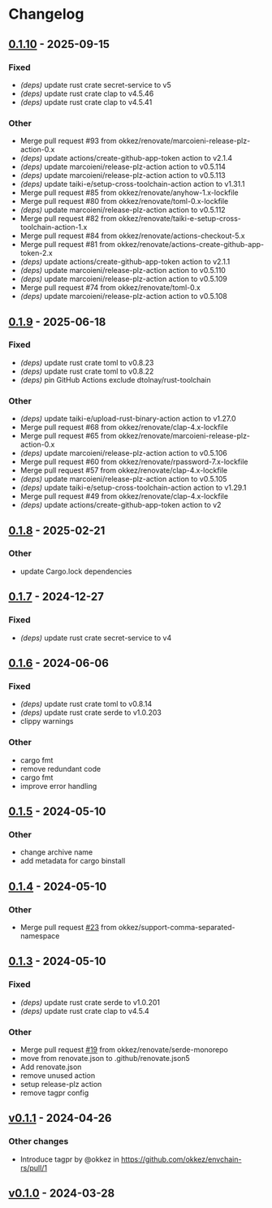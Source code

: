 # Changelog

## [0.1.10](https://github.com/okkez/envchain-rs/compare/v0.1.9...v0.1.10) - 2025-09-15

### Fixed

- *(deps)* update rust crate secret-service to v5
- *(deps)* update rust crate clap to v4.5.46
- *(deps)* update rust crate clap to v4.5.41

### Other

- Merge pull request #93 from okkez/renovate/marcoieni-release-plz-action-0.x
- *(deps)* update actions/create-github-app-token action to v2.1.4
- *(deps)* update marcoieni/release-plz-action action to v0.5.114
- *(deps)* update marcoieni/release-plz-action action to v0.5.113
- *(deps)* update taiki-e/setup-cross-toolchain-action action to v1.31.1
- Merge pull request #85 from okkez/renovate/anyhow-1.x-lockfile
- Merge pull request #80 from okkez/renovate/toml-0.x-lockfile
- *(deps)* update marcoieni/release-plz-action action to v0.5.112
- Merge pull request #82 from okkez/renovate/taiki-e-setup-cross-toolchain-action-1.x
- Merge pull request #84 from okkez/renovate/actions-checkout-5.x
- Merge pull request #81 from okkez/renovate/actions-create-github-app-token-2.x
- *(deps)* update actions/create-github-app-token action to v2.1.1
- *(deps)* update marcoieni/release-plz-action action to v0.5.110
- *(deps)* update marcoieni/release-plz-action action to v0.5.109
- Merge pull request #74 from okkez/renovate/toml-0.x
- *(deps)* update marcoieni/release-plz-action action to v0.5.108

## [0.1.9](https://github.com/okkez/envchain-rs/compare/v0.1.8...v0.1.9) - 2025-06-18

### Fixed

- *(deps)* update rust crate toml to v0.8.23
- *(deps)* update rust crate toml to v0.8.22
- *(deps)* pin GitHub Actions exclude dtolnay/rust-toolchain

### Other

- *(deps)* update taiki-e/upload-rust-binary-action action to v1.27.0
- Merge pull request #68 from okkez/renovate/clap-4.x-lockfile
- Merge pull request #65 from okkez/renovate/marcoieni-release-plz-action-0.x
- *(deps)* update marcoieni/release-plz-action action to v0.5.106
- Merge pull request #60 from okkez/renovate/rpassword-7.x-lockfile
- Merge pull request #57 from okkez/renovate/clap-4.x-lockfile
- *(deps)* update marcoieni/release-plz-action action to v0.5.105
- *(deps)* update taiki-e/setup-cross-toolchain-action action to v1.29.1
- Merge pull request #49 from okkez/renovate/clap-4.x-lockfile
- *(deps)* update actions/create-github-app-token action to v2

## [0.1.8](https://github.com/okkez/envchain-rs/compare/v0.1.7...v0.1.8) - 2025-02-21

### Other

- update Cargo.lock dependencies

## [0.1.7](https://github.com/okkez/envchain-rs/compare/v0.1.6...v0.1.7) - 2024-12-27

### Fixed

- *(deps)* update rust crate secret-service to v4

## [0.1.6](https://github.com/okkez/envchain-rs/compare/v0.1.5...v0.1.6) - 2024-06-06

### Fixed
- *(deps)* update rust crate toml to v0.8.14
- *(deps)* update rust crate serde to v1.0.203
- clippy warnings

### Other
- cargo fmt
- remove redundant code
- cargo fmt
- improve error handling

## [0.1.5](https://github.com/okkez/envchain-rs/compare/v0.1.4...v0.1.5) - 2024-05-10

### Other
- change archive name
- add metadata for cargo binstall

## [0.1.4](https://github.com/okkez/envchain-rs/compare/v0.1.3...v0.1.4) - 2024-05-10

### Other
- Merge pull request [#23](https://github.com/okkez/envchain-rs/pull/23) from okkez/support-comma-separated-namespace

## [0.1.3](https://github.com/okkez/envchain-rs/compare/v0.1.2...v0.1.3) - 2024-05-10

### Fixed
- *(deps)* update rust crate serde to v1.0.201
- *(deps)* update rust crate clap to v4.5.4

### Other
- Merge pull request [#19](https://github.com/okkez/envchain-rs/pull/19) from okkez/renovate/serde-monorepo
- move from renovate.json to .github/renovate.json5
- Add renovate.json
- remove unused action
- setup release-plz action
- remove tagpr config

## [v0.1.1](https://github.com/okkez/envchain-rs/compare/v0.1.0...v0.1.1) - 2024-04-26
### Other changes
- Introduce tagpr by @okkez in https://github.com/okkez/envchain-rs/pull/1

## [v0.1.0](https://github.com/okkez/envchain-rs/commits/v0.1.0) - 2024-03-28
